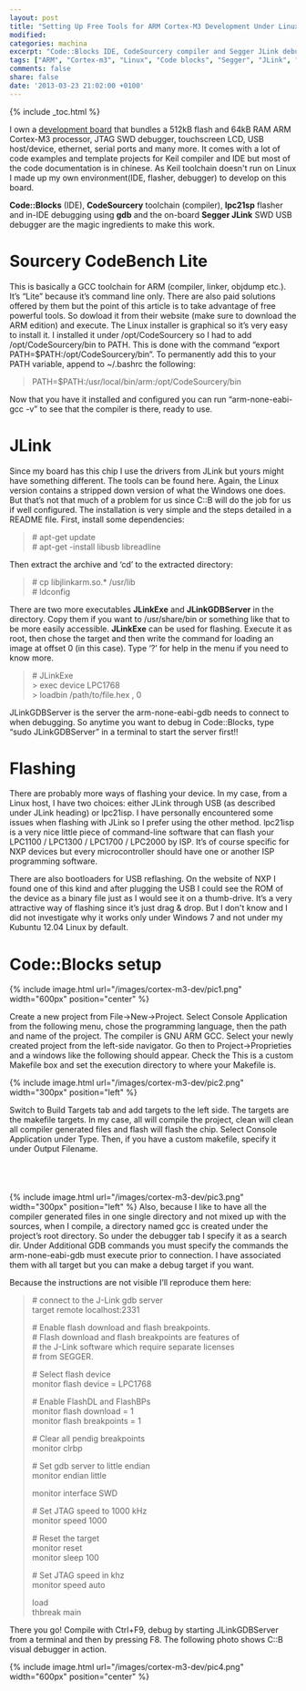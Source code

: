 ```yaml
---
layout: post
title: "Setting Up Free Tools for ARM Cortex-M3 Development Under Linux"
modified:
categories: machina
excerpt: "Code::Blocks IDE, CodeSourcery compiler and Segger JLink debugger configuration"
tags: ["ARM", "Cortex-m3", "Linux", "Code blocks", "Segger", "JLink", "debugger", "CodeSourcery"]
comments: false
share: false
date: '2013-03-23 21:02:00 +0100'
---
```

{% include _toc.html %}

I own a [development board](http://blog.tkjelectronics.dk/2011/09/review-poweravr-nxp-lpc1768-board/) that bundles a 512kB flash and 64kB RAM ARM Cortex-M3 processor, JTAG SWD debugger, touchscreen LCD, USB host/device, ethernet, serial ports and many more. It comes with a lot of code examples and template projects for Keil compiler and IDE but most of the code documentation is in chinese. As Keil toolchain doesn't run on Linux I made up my own environment(IDE, flasher, debugger) to develop on this board.

**Code::Blocks** (IDE), **CodeSourcery** toolchain (compiler), **lpc21sp** flasher and in-IDE debugging using **gdb** and the on-board **Segger JLink** SWD USB debugger are the magic ingredients to make this work. 

# Sourcery CodeBench Lite
This is basically a GCC toolchain for ARM (compiler, linker, objdump etc.). It’s “Lite” because it’s command line only. There are also paid solutions offered by them but the point of this article is to take advantage of free powerful tools. So dowload it from their website (make sure to download the ARM edition) and execute. The Linux installer is graphical so it’s very easy to install it. I installed it under /opt/CodeSourcery so I had to add /opt/CodeSourcery/bin to PATH. This is done with the command “export PATH=$PATH:/opt/CodeSourcery/bin”. To permanently add this to your PATH variable, append to ~/.bashrc the following:

>PATH=$PATH:/usr/local/bin/arm:/opt/CodeSourcery/bin

Now that you have it installed and configured you can run “arm-none-eabi-gcc -v” to see that the compiler is there, ready to use.

# JLink 
Since my board has this chip I use the drivers from JLink but yours might have something different. The tools can be found here. Again, the Linux version contains a stripped down version of what the Windows one does. But that’s not that much of a problem for us since C::B will do the job for us if well configured.
The installation is very simple and the steps detailed in a README file. First, install some dependencies:

 >\# apt-get update  
 >\# apt-get -install libusb libreadline

Then extract the archive and ‘cd’ to the extracted directory:

 >\# cp libjlinkarm.so.* /usr/lib  
 >\# ldconfig

There are two more executables **JLinkExe** and **JLinkGDBServer** in the  directory. Copy them if you want to /usr/share/bin or something like that to be more easily accessible. **JLinkExe** can be used for flashing. Execute it as root, then chose the target and then write the command for loading an image at offset 0 (in this case). Type ‘?’ for help in the menu if you need to know more.

 >\# JLinkExe  
 >\> exec device LPC1768  
 >\> loadbin /path/to/file.hex , 0

JLinkGDBServer is the server the arm-none-eabi-gdb needs to connect to when debugging. So anytime you want to debug in Code::Blocks, type “sudo JLinkGDBServer” in a terminal to start the server first!!

# Flashing
There are probably more ways of flashing your device. In my case, from a Linux host, I have two choices: either JLink through USB (as described under JLink heading) or lpc21isp. I have personally encountered some issues when flashing with JLink so I prefer using the other method.
lpc21isp is a very nice little piece of command-line software that can flash your LPC1100 / LPC1300 / LPC1700 / LPC2000 by ISP. It’s of course specific for NXP devices but every microcontroller should have one or another ISP programming software.  

There are also bootloaders for USB reflashing. On the website of NXP I found one of this kind and after plugging the USB  I could see the ROM of the device as a binary file just as I would see it on a thumb-drive. It’s a very attractive way of flashing since it’s just drag & drop. But I don't know and I did not investigate why it works only under Windows 7 and not under my Kubuntu 12.04 Linux by default.

# Code::Blocks setup

{% include image.html url="/images/cortex-m3-dev/pic1.png" width="600px" position="center" %}

Create a new project from File->New->Project. Select Console Application from the following menu, chose the programming language, then the path and name of the project. The compiler is GNU ARM GCC. Select your newly created project from the left-side navigator. Go then to Project->Proprieties and a windows like the following should appear. Check the This is a custom Makefile box and set the execution directory to where your Makefile is.

{% include image.html url="/images/cortex-m3-dev/pic2.png" width="300px" position="left" %}

Switch to Build Targets tab and add targets to the left side. The targets are the makefile targets. In my case, all will compile the project, clean will clean all compiler generated files and flash will flash the chip. Select Console Application under Type. Then, if you have a custom makefile, specify it under Output Filename. <br><br><br><br><br>
{% include image.html url="/images/cortex-m3-dev/pic3.png" width="300px" position="left" %}
Also, because I like to have all the compiler generated files in one single directory and not mixed up with the sources, when I compile, a directory named gcc is created under the project’s root directory. So under the debugger tab I specify it as a search dir. Under Additional GDB commands you must specify the commands the arm-none-eabi-gdb must execute prior to connection. I have associated them with all target but you can make a debug target if you want. 

Because the instructions are not visible I’ll reproduce them here:


 >\# connect to the J-Link gdb server  
 >target remote localhost:2331  
 >  
 >\# Enable flash download and flash breakpoints.  
 >\# Flash download and flash breakpoints are features of  
 >\# the J-Link software which require separate licenses  
 >\# from SEGGER.  
 >  
 >\# Select flash device  
 >monitor flash device = LPC1768
 >  
 >\# Enable FlashDL and FlashBPs  
 >monitor flash download = 1  
 >monitor flash breakpoints = 1  
 >  
 >\# Clear all pendig breakpoints  
 >monitor clrbp  
 >  
 >\# Set gdb server to little endian  
 >monitor endian little  
 >  
 >monitor interface SWD  
 >  
 >\# Set JTAG speed to 1000 kHz  
 >monitor speed 1000  
 >  
 >\# Reset the target  
 >monitor reset  
 >monitor sleep 100  
 >  
 >\# Set JTAG speed in khz  
 >monitor speed auto  
 >  
 >load  
 >thbreak main

There you go! Compile with Ctrl+F9, debug by starting JLinkGDBServer from a terminal and then by pressing F8. The following photo shows C::B visual debugger in action.

{% include image.html url="/images/cortex-m3-dev/pic4.png" width="600px" position="center" %}

